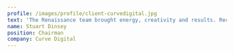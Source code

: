 ```yaml
---
profile: /images/profile/client-curvedigital.jpg
text: 'The Renaissance team brought energy, creativity and results. Recommended'
name: Stuart Dinsey
position: Chairman
company: Curve Digital
---
```

